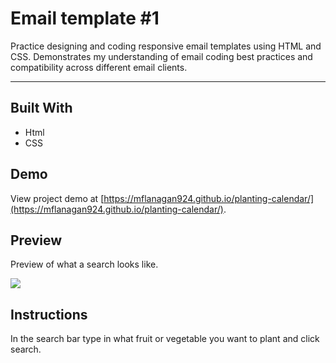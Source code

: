 # Email template #1
Practice designing and coding responsive email templates using HTML and CSS. Demonstrates my understanding of email coding best practices and compatibility across different email clients.

---

## Built With
* Html
* CSS

## Demo

View project demo at [https://mflanagan924.github.io/planting-calendar/](https://mflanagan924.github.io/planting-calendar/).

## Preview

Preview of what a search looks like.

<img src="images/preview v2.PNG"></img>

## Instructions

In the search bar type in what fruit or vegetable you want to plant and click search.
